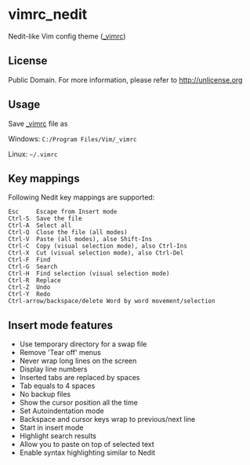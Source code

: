 # vimrc_nedit
Nedit-like Vim config theme ([_vimrc](_vimrc))

## License
Public Domain. For more information, please refer to http://unlicense.org

## Usage
Save [_vimrc](_vimrc) file as

Windows:  `C:/Program Files/Vim/_vimrc`

Linux: `~/.vimrc`

## Key mappings
Following Nedit key mappings are supported:
```
Esc     Escape from Insert mode
Ctrl-S  Save the file
Ctrl-A  Select all
Ctrl-Q  Close the file (all modes)
Ctrl-V  Paste (all modes), alse Shift-Ins
Ctrl-C  Copy (visual selection mode), also Ctrl-Ins
Ctrl-X  Cut (visual selection mode), also Ctrl-Del
Ctrl-F  Find
Ctrl-G  Search
Ctrl-H  Find selection (visual selection mode)
Ctrl-R  Replace
Ctrl-Z  Undo
Ctrl-Y  Redo
Ctrl-arrow/backspace/delete Word by word movement/selection
```

## Insert mode features

- Use temporary directory for a swap file
- Remove 'Tear off' menus
- Never wrap long lines on the screen
- Display line numbers
- Inserted tabs are replaced by spaces
- Tab equals to 4 spaces
- No backup files
- Show the cursor position all the time
- Set Autoindentation mode
- Backspace and cursor keys wrap to previous/next line
- Start in insert mode
- Highlight search results
- Allow you to paste on top of selected text
- Enable syntax highlighting similar to Nedit
